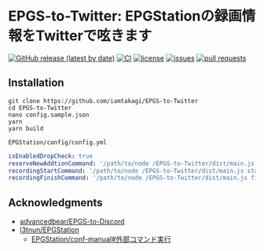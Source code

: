 # EPGS-to-Twitter: EPGStationの録画情報をTwitterで呟きます
[![GitHub release (latest by date)](https://img.shields.io/github/v/release/iamtakagi/epgs-to-twitter)](https://github.com/iamtakagi/epgs-to-twitter/releases)
[![CI](https://github.com/iamtakagi/epgs-to-twitter/actions/workflows/ci.yml/badge.svg?branch=master)](https://github.com/iamtakagi/epgs-to-twitter/actions/workflows/ci.yml)
[![license](https://img.shields.io/github/license/iamtakagi/epgs-to-twitter)](https://github.com/iamtakagi/epgs-to-twitter/blob/master/LICENSE)
[![issues](https://img.shields.io/github/issues/iamtakagi/epgs-to-twitter)](https://github.com/iamtakagi/epgs-to-twitter/issues)
[![pull requests](https://img.shields.io/github/issues-pr/iamtakagi/epgs-to-twitter)](https://github.com/epgs-to-twitter/pulls)

## Installation
```console
git clone https://github.com/iamtakagi/EPGS-to-Twitter
cd EPGS-to-Twitter
nano config.sample.json
yarn
yarn build
```

`EPGStation/config/config.yml`
```yml
isEnabledDropCheck: true
reserveNewAddtionCommand: '/path/to/node /EPGS-to-Twitter/dist/main.js reserve'
recordingStartCommand: '/path/to/node /EPGS-to-Twitter/dist/main.js start'
recordingFinishCommand: '/path/to/node /EPGS-to-Twitter/dist/main.js finish'
```

## Acknowledgments
- [advancedbear/EPGS-to-Discord](https://github.com/advancedbear/EPGS-to-Discord)
- [l3tnun/EPGStation](https://github.com/l3tnun/EPGStation)
  - [EPGStation/conf-manual#外部コマンド実行](https://github.com/l3tnun/EPGStation/blob/master/doc/conf-manual.md#%E5%A4%96%E9%83%A8%E3%82%B3%E3%83%9E%E3%83%B3%E3%83%89%E5%AE%9F%E8%A1%8C)
